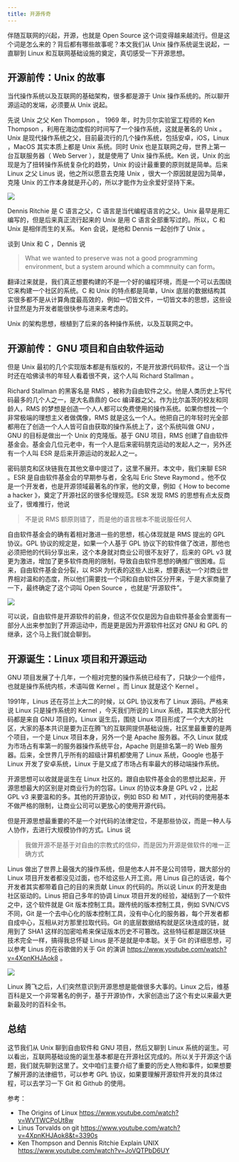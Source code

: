 ```yaml
---
title: 开源传奇
---
```


伴随互联网的兴起，开源，也就是 Open Source 这个词变得越来越流行。但是这个词是怎么来的？背后都有哪些故事呢？本文我们从 Unix 操作系统诞生说起，一直聊到 Linux 和互联网基础设施的奠定，真切感受一下开源思想。

## 开源前传：Unix 的故事

当代操作系统以及互联网的基础架构，很多都是源于 Unix 操作系统的。所以聊开源运动的发端，必须要从 Unix 说起。

先说 Unix 之父 Ken Thompson 。 1969 年，时为贝尔实验室工程师的 Ken Thompson ，利用在海边度假的时间写了一个操作系统，这就是著名的 Unix 。Unix 是现代操作系统之父，目前最流行的几个操作系统，包括安卓，iOS，Linux ，MacOS 其实本质上都是 Unix 系统。同时 Unix 也是互联网之母，世界上第一台互联服务器（ Web Server ），就是使用了 Unix 操作系统。Ken 说，Unix 的出现是为了扭转操作系统复杂化的趋势，Unix 的设计最重要的原则就是简单。后来 Linux 之父 Linus 说，他之所以愿意去克隆 Unix ，很大一个原因就是因为简单，克隆 Unix 的工作本身就是开心的，所以才能作为业余爱好坚持下来。

![](https://happypeter.github.io/images/2018112701.jpg)

Dennis Ritchie 是 C 语言之父，C 语言是当代编程语言的之父。Unix 最早是用汇编写的，但是后来真正流行起来的 Unix 是用 C 语言全部重写过的。所以，C 和 Unix 是相伴而生的关系。 Ken 会说，是他和 Dennis 一起创作了 Unix 。

谈到 Unix 和 C ，Dennis 说

> What we wanted to preserve was not a good programming environment, but a system around which a commnuity can form。

翻译过来就是，我们真正想要构建的不是一个好的编程环境，而是一个可以去围绕它来构建一个社区的系统。C 和 Unix 的特点都是简单，Unix 底层的数据结构其实很多都不是从计算角度最高效的，例如一切皆文件，一切皆文本的思想，这些设计显然是为开发者能很快参与进来来考虑的。

Unix 的架构思想，根植到了后来的各种操作系统，以及互联网之中。

## 开源前传： GNU 项目和自由软件运动

但是 Unix 最初的几个实现版本都是有版权的，不是开放源代码软件。这让一个当时还在哈佛读书的年轻人看着很不爽，这个人叫 Richard Stallman 。

Richard Stallman 的黑客名是 RMS ，被称为自由软件之父。他是人类历史上写代码最多的几个人之一，是大名鼎鼎的 Gcc 编译器之父。作为比尔盖茨的校友和同龄人，RMS 的梦想是创造一个人人都可以免费使用的操作系统。如果你想找一个非常极端的理想主义者做偶像，RMS 就是这么一个人。他把自己的年轻时光全部都用在了创造一个人人皆可自由获取的操作系统上了，这个系统叫做 GNU ，GNU 的目标是做出一个 Unix 的克隆版。基于 GNU 项目，RMS 创建了自由软件基金会。基金会几位元老中，有一个人是后来密码朋克运动的发起人之一，另外还有一个人叫 ESR 是后来开源运动的发起人之一。

密码朋克和区块链我在其他文章中提过了，这里不展开。本文中，我们来聊 ESR 。ESR 是自由软件基金会的早期参与者，全名叫 Eric Steve Raymond 。他不仅是一个开发者，也是开源领域最著名的作家，他的文章，例如《 How to become a hacker 》，奠定了开源社区的很多伦理规范。ESR 发现 RMS 的思想有点太反商业了，很难推行，他说

>不是说 RMS 额原则错了，而是他的语言根本不能说服任何人

自由软件基金会的确有着相对激进一些的思想，核心体现就是 RMS 提出的 GPL 协议。GPL 协议的规定是，如果一个人基于 GPL 协议下的软件做了改进，那他也必须把他的代码分享出来，这个本身就对商业公司很不友好了，后来的 GPL v3 就更为激进，增加了更多软件商用的限制，导致自由软件思想的确推广很困难。后来，自由软件基金会分裂，以 RSR 为代表的这些人出来，想要表达一个对商业世界相对温和的态度，所以他们需要找一个词和自由软件区分开来，于是大家商量了一下，最终确定了这个词叫 Open Source ，也就是“开源软件”。

![](https://happypeter.github.io/images/2018112702.jpg)


可以说，自由软件是开源软件的前身，但这不仅仅是因为自由软件基金会里面有一部分人出来参加到了开源运动中，而是更是因为开源软件社区对 GNU 和 GPL 的继承，这个马上我们就会聊到。

## 开源诞生：Linux 项目和开源运动

GNU 项目发展了十几年，一个相对完整的操作系统已经有了，只缺少一个组件，也就是操作系统内核，术语叫做 Kernel 。而 Linux 就是这个 Kernel 。

1991年，Linus 还在芬兰上大二的时候，以 GPL 协议发布了 Linux 源码。严格来说 Linux 只是操作系统的 Kernel ，今天我们所说的 Linux 系统，其实绝大部分代码都是来自 GNU 项目的。Linux 诞生后，围绕 Linux 项目形成了一个大大的社区，大家的基本共识是要为正在腾飞的互联网提供基础设施，社区里最重要的是两个项目，一个是 Linux 项目本身，另外一个是 Apache 服务器。不久 Linux 就成为市场占有率第一的服务器操作系统平台，Apache 则是排名第一的 Web 服务器。后来，全世界几乎所有的超级计算机都使用了 Linux 系统，Google 也基于 Linux 开发了安卓系统，Linux 于是又成了市场占有率最大的移动端操作系统。

开源思想可以收就是诞生在 Linux 社区的。跟自由软件基金会的思想比起来，开源思想最大的区别是对商业行为的包容。Linux 的协议本身是 GPL v2 ，比起 GPL v3 来要温和的多。其他的开源协议，例如 BSD 和 MIT ，对代码的使用基本不做严格的限制，让商业公司可以更放心的使用开源代码。

但是开源思想最重要的不是一个对代码的法律定位，不是那些协议，而是一种人与人协作，去进行大规模协作的方式。Linus 说

>我做开源不是基于对自由的宗教式的信仰，而是因为开源是做软件的唯一正确方式

Linus 做出了世界上最强大的操作系统，但是他本人并不是公司领导，跟大部分的 Linux 项目开发者都没见过面，也不给这些人开工资。用 Linus 自己的话说，每个开发者其实都带着自己的目的来贡献 Linux 的代码的。所以说 Linux 的开发是由社区驱动的。Linus 把自己多年的协调 Linux 项目开发的经验，凝结到了一个软件之中，这个软件就是 Git 版本控制工具。跟传统的版本控制工具，例如 SVN/CVS 不同，Git 是一个去中心化的版本控制工具，没有中心化的服务器，每个开发者都自成中心，互相从对方那里拉取代码。Git 的底层数据结构就是区块连成的链，就用到了 SHA1 这样的加密哈希来保证版本历史不可篡改。这些特征都是跟区块链技术完全一样，搞得我总怀疑 Linus 是不是就是中本聪。关于 Git 的详细思想，可以参考 Linus 的在谷歌做的关于 Git 的演讲 https://www.youtube.com/watch?v=4XpnKHJAok8 。

![](https://happypeter.github.io/images/2018112703.jpg)

Linux 腾飞之后，人们突然意识到开源思想是能做很多大事的。Linux 之后，维基百科是又一个非常著名的例子，基于开源协作，大家创造出了这个有史以来最大更新最及时的百科全书。

## 总结

这节我们从 Unix 聊到自由软件和 GNU 项目，然后又聊到 Linux 系统的诞生。可以看出，互联网基础设施的诞生基本都是在开源社区完成的。所以关于开源这个话题，我们就先聊到这里了。文中咱们主要介绍了重要的历史人物和事件，如果想要了解开源的法律细节，可以参考 GPL 协议，如果要理解开源软件开发的具体过程，可以去学习一下 Git 和 Github 的使用。

参考：

- The Origins of Linux https://www.youtube.com/watch?v=WVTWCPoUt8w
- Linus Torvalds on git https://www.youtube.com/watch?v=4XpnKHJAok8&t=3390s
- Ken Thompson and Dennis Ritchie Explain UNIX https://www.youtube.com/watch?v=JoVQTPbD6UY
